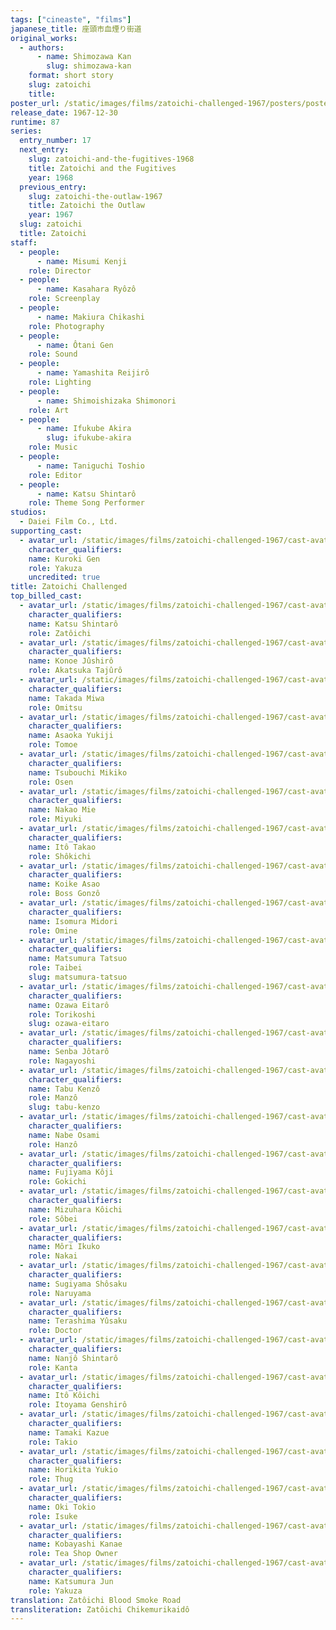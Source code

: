 ```yaml
---
tags: ["cineaste", "films"]
japanese_title: 座頭市血煙り街道
original_works:
  - authors:
      - name: Shimozawa Kan
        slug: shimozawa-kan
    format: short story
    slug: zatoichi
    title:
poster_url: /static/images/films/zatoichi-challenged-1967/posters/poster.jpg
release_date: 1967-12-30
runtime: 87
series:
  entry_number: 17
  next_entry:
    slug: zatoichi-and-the-fugitives-1968
    title: Zatoichi and the Fugitives
    year: 1968
  previous_entry:
    slug: zatoichi-the-outlaw-1967
    title: Zatoichi the Outlaw
    year: 1967
  slug: zatoichi
  title: Zatoichi
staff:
  - people:
      - name: Misumi Kenji
    role: Director
  - people:
      - name: Kasahara Ryôzô
    role: Screenplay
  - people:
      - name: Makiura Chikashi
    role: Photography
  - people:
      - name: Ôtani Gen
    role: Sound
  - people:
      - name: Yamashita Reijirô
    role: Lighting
  - people:
      - name: Shimoishizaka Shimonori
    role: Art
  - people:
      - name: Ifukube Akira
        slug: ifukube-akira
    role: Music
  - people:
      - name: Taniguchi Toshio
    role: Editor
  - people:
      - name: Katsu Shintarô
    role: Theme Song Performer
studios:
  - Daiei Film Co., Ltd.
supporting_cast:
  - avatar_url: /static/images/films/zatoichi-challenged-1967/cast-avatars/gen-kuroki-0.jpg
    character_qualifiers:
    name: Kuroki Gen
    role: Yakuza
    uncredited: true
title: Zatoichi Challenged
top_billed_cast:
  - avatar_url: /static/images/films/zatoichi-challenged-1967/cast-avatars/shintaro-katsu-0.jpg
    character_qualifiers:
    name: Katsu Shintarô
    role: Zatôichi
  - avatar_url: /static/images/films/zatoichi-challenged-1967/cast-avatars/jushiro-konoe-0.jpg
    character_qualifiers:
    name: Konoe Jûshirô
    role: Akatsuka Tajûrô
  - avatar_url: /static/images/films/zatoichi-challenged-1967/cast-avatars/miwa-takada-0.jpg
    character_qualifiers:
    name: Takada Miwa
    role: Omitsu
  - avatar_url: /static/images/films/zatoichi-challenged-1967/cast-avatars/yukiji-asaoka-0.jpg
    character_qualifiers:
    name: Asaoka Yukiji
    role: Tomoe
  - avatar_url: /static/images/films/zatoichi-challenged-1967/cast-avatars/mikiko-tsubouchi-0.jpg
    character_qualifiers:
    name: Tsubouchi Mikiko
    role: Osen
  - avatar_url: /static/images/films/zatoichi-challenged-1967/cast-avatars/mie-nakao-0.jpg
    character_qualifiers:
    name: Nakao Mie
    role: Miyuki
  - avatar_url: /static/images/films/zatoichi-challenged-1967/cast-avatars/takao-ito-0.jpg
    character_qualifiers:
    name: Itô Takao
    role: Shôkichi
  - avatar_url: /static/images/films/zatoichi-challenged-1967/cast-avatars/asao-koike-0.jpg
    character_qualifiers:
    name: Koike Asao
    role: Boss Gonzô
  - avatar_url: /static/images/films/zatoichi-challenged-1967/cast-avatars/midori-isomura-0.jpg
    character_qualifiers:
    name: Isomura Midori
    role: Omine
  - avatar_url: /static/images/films/zatoichi-challenged-1967/cast-avatars/tatsuo-matsumura-0.jpg
    character_qualifiers:
    name: Matsumura Tatsuo
    role: Taibei
    slug: matsumura-tatsuo
  - avatar_url: /static/images/films/zatoichi-challenged-1967/cast-avatars/eitaro-ozawa-0.jpg
    character_qualifiers:
    name: Ozawa Eitarô
    role: Torikoshi
    slug: ozawa-eitaro
  - avatar_url: /static/images/films/zatoichi-challenged-1967/cast-avatars/jotaro-senba-0.jpg
    character_qualifiers:
    name: Senba Jôtarô
    role: Nagayoshi
  - avatar_url: /static/images/films/zatoichi-challenged-1967/cast-avatars/kenzo-tabu-0.jpg
    character_qualifiers:
    name: Tabu Kenzô
    role: Manzô
    slug: tabu-kenzo
  - avatar_url: /static/images/films/zatoichi-challenged-1967/cast-avatars/osami-nabe-0.jpg
    character_qualifiers:
    name: Nabe Osami
    role: Hanzô
  - avatar_url: /static/images/films/zatoichi-challenged-1967/cast-avatars/koji-fujiyama-0.jpg
    character_qualifiers:
    name: Fujiyama Kôji
    role: Gokichi
  - avatar_url: /static/images/films/zatoichi-challenged-1967/cast-avatars/koichi-mizuhara-0.jpg
    character_qualifiers:
    name: Mizuhara Kôichi
    role: Sôbei
  - avatar_url: /static/images/films/zatoichi-challenged-1967/cast-avatars/ikuko-mori-0.jpg
    character_qualifiers:
    name: Môri Ikuko
    role: Nakai
  - avatar_url: /static/images/films/zatoichi-challenged-1967/cast-avatars/shosaku-sugiyama-0.jpg
    character_qualifiers:
    name: Sugiyama Shôsaku
    role: Naruyama
  - avatar_url: /static/images/films/zatoichi-challenged-1967/cast-avatars/yusaku-terashima-0.jpg
    character_qualifiers:
    name: Terashima Yûsaku
    role: Doctor
  - avatar_url: /static/images/films/zatoichi-challenged-1967/cast-avatars/shintaro-nanjo-0.jpg
    character_qualifiers:
    name: Nanjô Shintarô
    role: Kanta
  - avatar_url: /static/images/films/zatoichi-challenged-1967/cast-avatars/koichi-ito-0.jpg
    character_qualifiers:
    name: Itô Kôichi
    role: Itoyama Genshirô
  - avatar_url: /static/images/films/zatoichi-challenged-1967/cast-avatars/kazue-tamaki-0.jpg
    character_qualifiers:
    name: Tamaki Kazue
    role: Takio
  - avatar_url: /static/images/films/zatoichi-challenged-1967/cast-avatars/yukio-horikita-0.jpg
    character_qualifiers:
    name: Horikita Yukio
    role: Thug
  - avatar_url: /static/images/films/zatoichi-challenged-1967/cast-avatars/tokio-oki-0.jpg
    character_qualifiers:
    name: Oki Tokio
    role: Isuke
  - avatar_url: /static/images/films/zatoichi-challenged-1967/cast-avatars/kanae-kobayashi-0.jpg
    character_qualifiers:
    name: Kobayashi Kanae
    role: Tea Shop Owner
  - avatar_url: /static/images/films/zatoichi-challenged-1967/cast-avatars/jun-katsumura-0.jpg
    character_qualifiers:
    name: Katsumura Jun
    role: Yakuza
translation: Zatôichi Blood Smoke Road
transliteration: Zatôichi Chikemurikaidô
---
```

